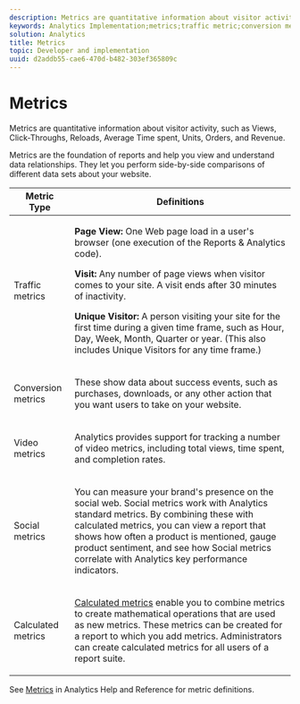 ```yaml
---
description: Metrics are quantitative information about visitor activity, such as Views, Click-Throughs, Reloads, Average Time spent, Units, Orders, and Revenue.
keywords: Analytics Implementation;metrics;traffic metric;conversion metric;video metric;social metric;calculated metric;page view;visit;unique visitor
solution: Analytics
title: Metrics
topic: Developer and implementation
uuid: d2addb55-cae6-470d-b482-303ef365809c
---
```


# Metrics

Metrics are quantitative information about visitor activity, such as Views, Click-Throughs, Reloads, Average Time spent, Units, Orders, and Revenue.

Metrics are the foundation of reports and help you view and understand data relationships. They let you perform side-by-side comparisons of different data sets about your website.

<table id="table_2FA18126829241DE897CFCE9BAE9F4AD"> 
 <thead> 
  <tr> 
   <th colname="col1" class="entry"> Metric Type </th> 
   <th colname="col2" class="entry"> Definitions </th> 
  </tr> 
 </thead>
 <tbody> 
  <tr> 
   <td colname="col1"> <p>Traffic metrics </p> </td> 
   <td colname="col2"> <p> <b>Page View:</b> One Web page load in a user's browser (one execution of the Reports &amp; Analytics code). </p> <p> <b>Visit:</b> Any number of page views when visitor comes to your site. A visit ends after 30 minutes of inactivity. </p> <p> <b>Unique Visitor:</b> A person visiting your site for the first time during a given time frame, such as Hour, Day, Week, Month, Quarter or year. (This also includes Unique Visitors for any time frame.) </p> </td> 
  </tr> 
  <tr> 
   <td colname="col1"> <p>Conversion metrics </p> </td> 
   <td colname="col2"> <p> These show data about success events, such as purchases, downloads, or any other action that you want users to take on your website. </p> </td> 
  </tr> 
  <tr> 
   <td colname="col1"> <p>Video metrics </p> </td> 
   <td colname="col2"> <p>Analytics provides support for tracking a number of video metrics, including total views, time spent, and completion rates. </p> </td> 
  </tr> 
  <tr> 
   <td colname="col1"> <p>Social metrics </p> </td> 
   <td colname="col2"> <p> You can measure your brand's presence on the social web. Social metrics work with Analytics standard metrics. By combining these with calculated metrics, you can view a report that shows how often a product is mentioned, gauge product sentiment, and see how Social metrics correlate with Analytics key performance indicators. </p> </td> 
  </tr> 
  <tr> 
   <td colname="col1"> <p>Calculated metrics </p> </td> 
   <td colname="col2"> <p><a href="https://marketing.adobe.com/resources/help/en_US/reference/calculated_metric.html"> Calculated metrics</a> enable you to combine metrics to create mathematical operations that are used as new metrics. These metrics can be created for a report to which you add metrics. Administrators can create calculated metrics for all users of a report suite. </p> </td> 
  </tr> 
 </tbody> 
</table>

See [Metrics](https://marketing.adobe.com/resources/help/en_US/reference/metrics.html) in Analytics Help and Reference for metric definitions.
